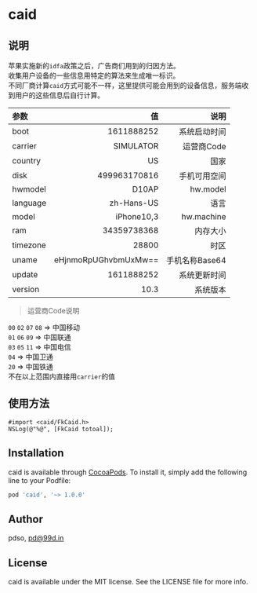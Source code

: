 # caid

## 说明

苹果实施新的`idfa`政策之后，广告商们用到的归因方法。  
收集用户设备的一些信息用特定的算法来生成唯一标识。  
不同厂商计算`caid`方式可能不一样，这里提供可能会用到的设备信息，服务端收到用户的这些信息后自行计算。


| 参数 | 值 | 说明 |
| :-----| ----: | ----: |
| boot | 1611888252 | 系统启动时间 |
| carrier | SIMULATOR | 运营商Code |
| country | US | 国家 |
| disk | 499963170816 | 手机可用空间 | 
| hwmodel | D10AP | hw.model |
| language | zh-Hans-US | 语言 |
| model | iPhone10,3 | hw.machine |
| ram | 34359738368 | 内存大小 | 
| timezone | 28800 | 时区 | 
| uname | eHjnmoRpUGhvbmUxMw== | 手机名称Base64 |
| update | 1611888252 | 系统更新时间 |
| version | 10.3 | 系统版本 |  

> 运营商Code说明

`00` `02` `07` `08` => 中国移动  
`01` `06` `09` => 中国联通  
`03` `05` `11` => 中国电信  
`04` => 中国卫通  
`20` => 中国铁通  
不在以上范围内直接用`carrier`的值


 ## 使用方法 

```
#import <caid/FkCaid.h>
NSLog(@"%@", [FkCaid totoal]);
```

## Installation

caid is available through [CocoaPods](https://cocoapods.org). To install
it, simply add the following line to your Podfile:

```ruby
pod 'caid', '~> 1.0.0'
```

## Author

pdso, pd@99d.in

## License

caid is available under the MIT license. See the LICENSE file for more info.
